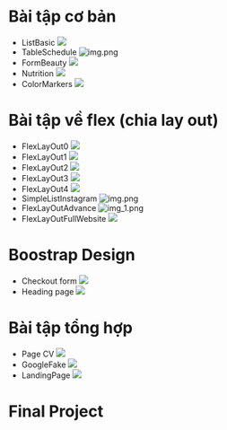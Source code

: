 # Bài tập cơ bản
- ListBasic
![](Images/ListExcercise.png)
- TableSchedule
![img.png](Images/TableExercise.png)
- FormBeauty
![](Images/FormBeauty.png)
- Nutrition
![](Images/Nutrition.png)
- ColorMarkers
![](Images/ColorMarkers.png)
# Bài tập về flex (chia lay out)
- FlexLayOut0
  ![](Images/FlexBasic0.png)
- FlexLayOut1
![](Images/layout-flex.png)
- FlexLayOut2
![](Images/FlexLayOut2.png)
- FlexLayOut3
![](Images/FlexLayOut3.png)
- FlexLayOut4
![](Images/FlexLayOut4.png)
- SimpleListInstagram
![img.png](Images/SimpleListInstagram.png)
- FlexLayOutAdvance
![img_1.png](Images/FlexLayOutAdvance.png)
- FlexLayOutFullWebsite
![](Images/FlexLayOutFullWebsite.png)
# Boostrap Design
- Checkout form
![](Images/Bootstrap-checkoutform.png)
- Heading page
![](Images/Bootstrap-headingpage.png)
# Bài tập tổng hợp
- Page CV
![](Images/CVPage.png)
- GoogleFake
![](Images/Google.png)
- LandingPage
![](Images/LandingPage.png)
# Final Project

